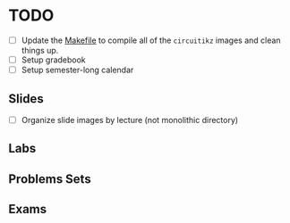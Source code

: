 # TODO

* [ ] Update the [Makefile](Makefile) to compile all of the `circuitikz` images and clean things up.
* [ ] Setup gradebook
* [ ] Setup semester-long calendar

## Slides

* [ ] Organize slide images by lecture (not monolithic directory)

## Labs

## Problems Sets

## Exams
